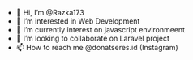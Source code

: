 - 👋 Hi, I’m @Razka173
- 👀 I’m interested in Web Development
- 🌱 I’m currently interest on javascript environmeent
- 💞️ I’m looking to collaborate on Laravel project
- 📫 How to reach me @donatseres.id (Instagram)

<!---
Razka173/Razka173 is a ✨ special ✨ repository because its `README.md` (this file) appears on your GitHub profile.
You can click the Preview link to take a look at your changes.
--->
